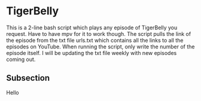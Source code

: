 # TigerBelly

This is a 2-line bash script which plays any episode of TigerBelly you request. Have to have mpv for it to work though. 
The script pulls the link of the episode from the txt file urls.txt which contains all the links to all the episodes on YouTube. 
When running the script, only write the number of the episode itself. I will be updating the txt file weekly with new episodes coming out. 

## Subsection

Hello


